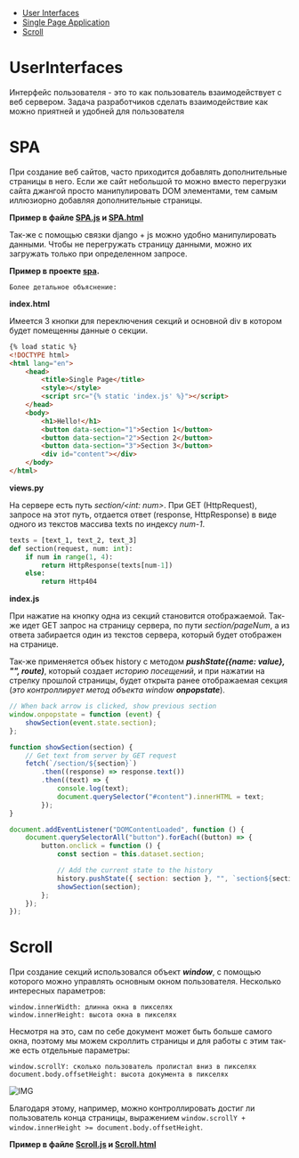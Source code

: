 - [User Interfaces](#UserInterfaces)
- [Single Page Application](#SPA)
- [Scroll](#Scroll)

# UserInterfaces

Интерфейс пользователя - это то как пользователь взаимодействует с веб сервером.
Задача разработчиков сделать взаимодействие как можно приятней и удобней для пользователя

# SPA

При создание веб сайтов, часто приходится добавлять дополнительные страницы в него. Если
же сайт небольшой то можно вместо перегрузки сайта джангой просто манипулировать DOM
элементами, тем самым иллюзиорно добавляя дополнительные страницы.

**Пример в файле [SPA.js](SPA.js) и [SPA.html](SPA.html)**

Так-же с помощью связки django + js можно удобно манипулировать данными. Чтобы не перегружать
страницу данными, можно их загружать только при определенном запросе.

**Пример в проекте [spa](spa).**

    Более детальное объяснение:

**index.html**

Имеется 3 кнопки для переключения секций и основной div в котором будет
помещенны данные о секции.

```html
{% load static %}
<!DOCTYPE html>
<html lang="en">
	<head>
		<title>Single Page</title>
		<style></style>
		<script src="{% static 'index.js' %}"></script>
	</head>
	<body>
		<h1>Hello!</h1>
		<button data-section="1">Section 1</button>
		<button data-section="2">Section 2</button>
		<button data-section="3">Section 3</button>
		<div id="content"></div>
	</body>
</html>
```

**views.py**

На сервере есть путь _section/<int: num>_. При GET (HttpRequest), запросе на этот путь,
отдается ответ (response, HttpResponse) в виде одного из текстов массива texts по индексу _num-1_.

```python
texts = [text_1, text_2, text_3]
def section(request, num: int):
    if num in range(1, 4):
        return HttpResponse(texts[num-1])
    else:
        return Http404
```

**index.js**

При нажатие на кнопку одна из секций становится отображаемой. Так-же идет
GET запрос на страницу сервера, по пути _section/pageNum_, а из ответа забирается
один из текстов сервера, который будет отображен на странице.

Так-же применяется объек history с методом **_pushState({name: value}, "", route)_**,
который создает _историю посещений_, и при нажатии
на стрелку прошлой страницы, будет открыта ранее отображаемая секция
(_это контроллирует метод объекта window **onpopstate**_).

```js
// When back arrow is clicked, show previous section
window.onpopstate = function (event) {
	showSection(event.state.section);
};

function showSection(section) {
	// Get text from server by GET request
	fetch(`/section/${section}`)
		.then((response) => response.text())
		.then((text) => {
			console.log(text);
			document.querySelector("#content").innerHTML = text;
		});
}

document.addEventListener("DOMContentLoaded", function () {
	document.querySelectorAll("button").forEach((button) => {
		button.onclick = function () {
			const section = this.dataset.section;

			// Add the current state to the history
			history.pushState({ section: section }, "", `section${section}`);
			showSection(section);
		};
	});
});
```

# Scroll

При создание секций использовался объект **_window_**, с помощью которого 
можно управлять основным окном пользователя. Несколько интересных параметров:

```
window.innerWidth: длинна окна в пикселях
window.innerHeight: высота окна в пикселях
```

Несмотря на это, сам по себе документ может быть больше самого окна, поэтому мы можем
скроллить страницы и для работы с этим так-же есть отдельные параметры:

```
window.scrollY: сколько пользователь пролистал вниз в пикселях
document.body.offsetHeight: высота документа в пикселях
```

![IMG](https://cs50.harvard.edu/web/2020/notes/6/images/scroll.png) 

Благодаря этому, например, можно контроллировать достиг ли пользователь конца страницы,
выражением `window.scrollY + window.innerHeight >= document.body.offsetHeight`.

**Пример в файле [Scroll.js](Scroll.js) и [Scroll.html](Scroll.html)**
